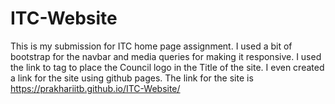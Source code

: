 # ITC-Website
This is my submission for ITC home page assignment.
I used a bit of bootstrap for the navbar and media queries for making it responsive.
I used the link to tag to place the Council logo in the Title of the site.
I even created a link for the site using github pages.
The link for the site is https://prakhariitb.github.io/ITC-Website/
